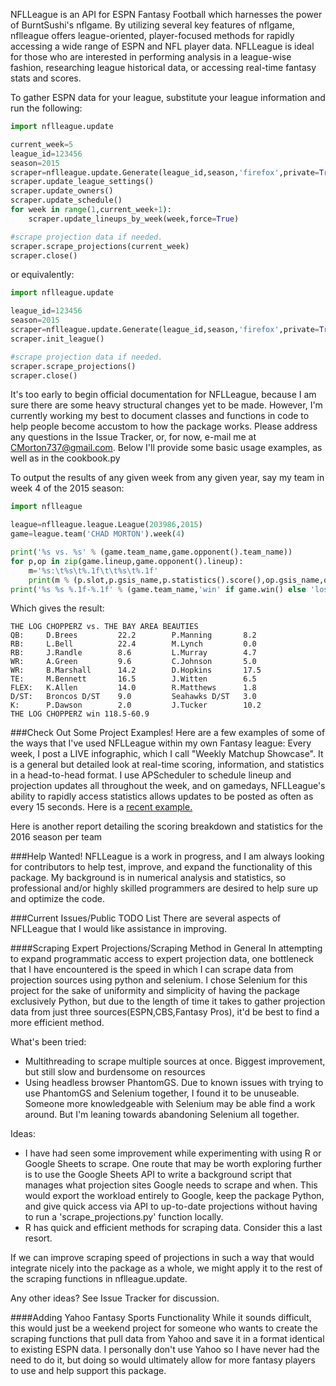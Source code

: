 NFLLeague is an API for ESPN Fantasy Football which harnesses the power of BurntSushi's nflgame.  By utilizing several key features of nflgame, nflleague offers league-oriented, player-focused methods for rapidly accessing a wide range of ESPN and NFL player data. NFLLeague is ideal for those who are interested in performing analysis in a league-wise fashion, researching league historical data, or accessing real-time fantasy stats and scores.

To gather ESPN data for your league, substitute your league information and run the following:
```python
import nflleague.update

current_week=5
league_id=123456
season=2015
scraper=nflleague.update.Generate(league_id,season,'firefox',private=True,visible=False)
scraper.update_league_settings()
scraper.update_owners()
scraper.update_schedule()
for week in range(1,current_week+1):
    scraper.update_lineups_by_week(week,force=True)

#scrape projection data if needed.
scraper.scrape_projections(current_week)
scraper.close()
```
or equivalently:
```python
import nflleague.update

league_id=123456
season=2015
scraper=nflleague.update.Generate(league_id,season,'firefox',private=True,visible=False)
scraper.init_league()

#scrape projection data if needed.
scraper.scrape_projections()
scraper.close()
```

It's too early to begin official documentation for NFLLeague, because I am sure there are some heavy structural changes yet to be made.  However, I'm currently working my best to document classes and functions in code to help people become accustom to how the package works.  Please address any questions in the Issue Tracker, or, for now, e-mail me at CMorton737@gmail.com.  Below I'll provide some basic usage examples, as well as in the cookbook.py

To output the results of any given week from any given year, say my team in week 4 of the 2015 season:
```python
import nflleague

league=nflleague.league.League(203986,2015)
game=league.team('CHAD MORTON').week(4)

print('%s vs. %s' % (game.team_name,game.opponent().team_name))
for p,op in zip(game.lineup,game.opponent().lineup):
    m='%s:\t%s\t%.1f\t\t%s\t%.1f'
    print(m % (p.slot,p.gsis_name,p.statistics().score(),op.gsis_name,op.statistics().score()))
print('%s %s %.1f-%.1f' % (game.team_name,'win' if game.win() else 'lose',game.get_score(),game.opponent().get_score()))
```
Which gives the result:
```
THE LOG CHOPPERZ vs. THE BAY AREA BEAUTIES
QB:     D.Brees         22.2        P.Manning       8.2
RB:     L.Bell          22.4        M.Lynch         0.0
RB:     J.Randle        8.6         L.Murray        4.7
WR:     A.Green         9.6         C.Johnson       5.0
WR:     B.Marshall      14.2        D.Hopkins       17.5
TE:     M.Bennett       16.5        J.Witten        6.5
FLEX:   K.Allen         14.0        R.Matthews      1.8
D/ST:   Broncos D/ST    9.0         Seahawks D/ST   3.0
K:      P.Dawson        2.0         J.Tucker        10.2
THE LOG CHOPPERZ win 118.5-60.9
```

###Check Out Some Project Examples!
Here are a few examples of some of the ways that I've used NFLLeague within my own Fantasy league:
   Every week, I post a LIVE infographic, which I call "Weekly Matchup Showcase".  It is a general but detailed look 
   at real-time scoring, information, and statistics in a head-to-head format.  I use APScheduler to schedule lineup 
   and projection updates all throughout the week, and on gamedays, NFLLeague's ability to rapidly access statistics 
   allows updates to be posted as often as every 15 seconds. Here is a [recent example.](https://www.seventhirtyseven.net/WMS123456201614.png)

   Here is another report detailing the scoring breakdown and statistics for the 2016 season per team


###Help Wanted!
NFLLeague is a work in progress, and I am always looking for contributors to help test, improve, and expand the functionality of this package.  My background is in numerical analysis and statistics, so professional and/or highly skilled programmers are desired to help sure up and optimize the code.

###Current Issues/Public TODO List
There are several aspects of NFLLeague that I would like assistance in improving.

####Scraping Expert Projections/Scraping Method in General
In attempting to expand programmatic access to expert projection data, one bottleneck that I have encountered is the speed in which I can scrape data from projection sources using python and selenium.  I chose Selenium for this project for the sake of uniformity and simplicity of having the package exclusively Python, but due to the length of time it takes to gather projection data from just three sources(ESPN,CBS,Fantasy Pros), it'd be best to find a more efficient method. 

What's been tried:
  * Multithreading to scrape multiple sources at once. Biggest improvement, but still slow and burdensome on resources
  * Using headless browser PhantomGS.  Due to known issues with trying to use PhantomGS and Selenium together, I 
   found it to be unuseable.  Someone more knowledgeable with Selenium may be able find a work around. But I'm leaning
   towards abandoning Selenium all together.

Ideas:
  * I have had seen some improvement while experimenting with using R or Google Sheets to scrape. One route that may 
   be worth exploring further is to use the Google Sheets API to write a background script that manages what projection 
   sites Google needs to scrape and when.  This would export the workload entirely to Google, keep the package Python, 
   and give quick access via API to up-to-date projections without having to run a 'scrape_projections.py' function locally.
  * R has quick and efficient methods for scraping data.  Consider this a last resort.

If we can improve scraping speed of projections in such a way that would integrate nicely into the package as a whole, we might apply it to the rest of the scraping functions in nflleague.update.

Any other ideas? See Issue Tracker for discussion.

####Adding Yahoo Fantasy Sports Functionality
While it sounds difficult, this would just be a weekend project for someone who wants to create the scraping functions that pull data from Yahoo and save it in a format identical to existing ESPN data.  I personally don't use Yahoo so I have never had the need to do it, but doing so would ultimately allow for more fantasy players to use and help support this package.

